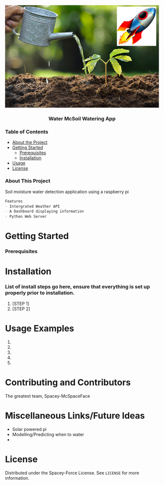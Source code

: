 <!--
*** Thanks for checking out this README Template. If you have a suggestion that would
*** make this better, please fork the repo and create a pull request or simply open
*** an issue with the tag "enhancement".
*** Thanks again! Now go create something AMAZING! :D
-->


<!-- PROJECT SHIELDS -->
<!--
*** I'm using markdown "reference style" links for readability.
*** Reference links are enclosed in brackets [ ] instead of parentheses ( ).
*** See the bottom of this document for the declaration of the reference variables
*** for contributors-url, forks-url, etc. This is an optional, concise syntax you may use.
*** https://www.markdownguide.org/basic-syntax/#reference-style-links
-->
<!-- PROJECT LOGO -->
<br />
<p align="center">
  <a href="https://github.com/sparkgeo/template-barebones">
    <img src="./images/soil-hold-water.jpeg">
  </a>
  <h3 align="center">Water McSoil Watering App</h3>
</p>


<!-- TABLE OF CONTENTS -->
### Table of Contents

* [About the Project](#about-the-project)
* [Getting Started](#getting-started)
  * [Prerequisites](#prerequisites)
  * [Installation](#installation)
* [Usage](#usage)
* [License](#license)



<!-- ABOUT THE PROJECT -->
### About This Project

Soil moisture water detection application using a raspberry pi

```markdown
Features
- Intergrated Weather API
- A Dashboard displaying information
- Python Web Server 
```

<!-- GETTING STARTED -->
# Getting Started



### Prerequisites


# Installation

### List of install steps go here, ensure that everything is set up properly prior to installation.

1. [STEP 1]
2. [STEP 2]


<!-- USAGE EXAMPLES -->
# Usage Examples

1.
2. 
3. 
4. 
5. 

<!-- CONTRIBUTING -->
# Contributing and Contributors

The greatest team, Spacey-McSpaceFace
# Miscellaneous Links/Future Ideas
- Solar powered pi
- Modelling/Predicting when to water
- 


<!-- LICENSE -->
# License

Distributed under the Spacey-Force License. See `LICENSE` for more information.



